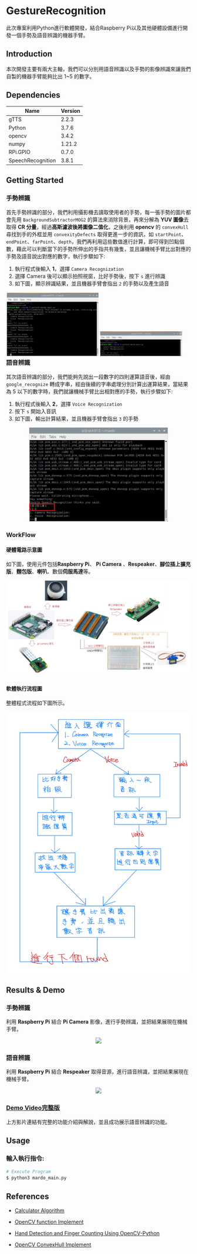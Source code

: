 # GestureRecognition
此次專案利用Python進行軟體開發，結合Raspberry Pi以及其他硬體設備進行開發一個手勢及語音辨識的機器手臂。

## Introduction
本次開發主要有兩大主軸，我們可以分別用語音辨識以及手勢的影像辨識來讓我們自製的機器手臂能夠比出 1~5 的數字。

## Dependencies
Name  | Version   
------|-------
gTTS|2.2.3
Python|3.7.6
opencv|3.4.2
numpy|1.21.2
RPi.GPIO|0.7.0
SpeechRecognition|3.8.1

## Getting Started
### 手勢辨識
首先手勢辨識的部分，我們利用攝影機去讀取使用者的手勢，每一張手勢的圖片都會先用 `BackgroundSubtractorMOG2` 的算法來消除背景，再來分解為 **YUV 圖像**去取得 **CR 分量**，經過**高斯濾波後將圖像二值化**，之後利用 **opencv** 的 `convexHull` 尋找到手的外框並用 `convexityDefects` 取得更進一步的資訊，如 `startPoint`、`endPoint`、`farPoint`、`depth`，我們再利用這些數值進行計算，即可得到凹點個數，藉此可以判斷當下的手勢所伸出的手指共有幾隻，並且讓機械手臂比出對應的手勢及語音說出對應的數字，執行步驟如下:
1. 執行程式後輸入 **1**，選擇 `Camera Recognization`
2. 選擇 Camera 後可以顯示拍照視窗，比好手勢後，按下 `s` 進行辨識
3. 如下圖，顯示辨識結果，並且機器手臂會指出 `2` 的手勢以及產生語音
<div style="float:left;border:solid 1px 000;margin:2px;">
<img src="./img/gest1.png" width = "50%" />
<img src="./img/gest2.png" width = "45%" />
</div>

### 語音辨識
其次語音辨識的部分，我們能夠先說出一段數字的四則運算語音後，經由 `google_recognize` 轉成字串，經由後續的字串處理分別計算出運算結果，當結果為 5 以下的數字時，我們就讓機械手臂比出相對應的手勢，執行步驟如下:

1. 執行程式後輸入 **2**，選擇 `Voice Recognization`
2. 按下 `s` 開始入音訊
3. 如下圖，輸出計算結果，並且機器手臂會指出 `3` 的手勢
<div align="center">
<img src="./img/voice.png" width = "75%" />
</div>

### WorkFlow
#### 硬體電路示意圖
如下圖，使用元件包括**Raspberry Pi**、 **Pi Camera** 、**Respeaker**、**腳位插上擴充版**、**麵包版**、**喇叭**、數個**伺服馬達**等。
<div align="center">
<img src="./img/hard.jpg" width = "100%" />
</div>

#### 軟體執行流程圖
整體程式流程如下圖所示。
<div align="center">
<img src="./img/soft.jpg" width = "100%" />
</div>

## Results & Demo
### 手勢辨識
利用 **Raspberry Pi** 結合 **Pi Camera** 影像，進行手勢辨識，並把結果展現在機械手臂。
<div align="center">
<img src="./img/cam.gif" width = "50%" />
</div>

### 語音辨識
利用 **Raspberry Pi** 結合 **Respeaker** 取得音源，進行語音辨識，並把結果展現在機械手臂。
<div align="center">
<img src="./img/voc.gif" width = "50%" />
</div>

### [Demo Video完整版](https://www.itread01.com/content/1552121901.html)
上方影片連結有完整的功能介紹與解說，並且成功展示語音辨識的功能。

## Usage
### 輸入執行指令:
  ``` bash
  # Execute Program
  $ python3 mardo_main.py
  ```

## References
- [Calculator Algorithm](https://www.itread01.com/content/1552121901.html)

- [OpenCV function Implement](https://blog.csdn.net/qq_36089056/article/details/85345882)

- [Hand Detection and Finger Counting Using OpenCV-Python](https://medium.com/analytics-vidhya/hand-detection-and-finger-counting-using-opencv-python-5b594704eb08)

- [OpenCV ConvexHull Implement](https://kknews.cc/zh-tw/code/a68ega6.html)


